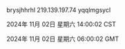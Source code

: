 brysjhhrhl 219.139.197.74 yqqlmgsycl

2024年 11月 02日 星期六 14:00:02 CST

2024年 11月 02日 星期六 06:00:02 GMT
